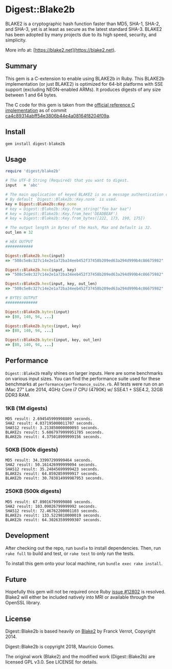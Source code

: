 Digest::Blake2b
===============

BLAKE2 is a cryptographic hash function faster than MD5, SHA-1, SHA-2, and SHA-3, yet is at least as secure as the latest standard SHA-3. BLAKE2 has been adopted by many projects due to its high speed, security, and simplicity.

More info at: [https://blake2.net](https://blake2.net).

## Summary

This gem is a C-extension to enable using BLAKE2b in Ruby. This BLAKE2b implementation (or just BLAKE2) is optimized for 64-bit platforms with SSE support (excluding NEON-enabled ARMs). It produces digests of any size between 1 and 64 bytes.

The C code for this gem is taken from the [official reference C implementation](https://github.com/BLAKE2/BLAKE2) as of commit [ca4c89314abff54e3806b44e4a08164f8204f09a](https://github.com/BLAKE2/BLAKE2/tree/ca4c89314abff54e3806b44e4a08164f8204f09a).

## Install

```
gem install digest-blake2b
```

## Usage

``` ruby
require 'digest/blake2b'

# The UTF-8 String (Required) that you want to digest.
input   = 'abc'

# The main application of keyed BLAKE2 is as a message authentication code (MAC)
# By default `Digest::Blake2b::Key.none` is used.
key = Digest::Blake2b::Key.none
# key = Digest::Blake2b::Key.from_string("foo bar baz")
# key = Digest::Blake2b::Key.from_hex('DEADBEAF')
# key = Digest::Blake2b::Key.from_bytes([222, 173, 190, 175])

# The output length in Bytes of the Hash, Max and Default is 32.
out_len = 32

# HEX OUTPUT
############

Digest::Blake2b.hex(input)
=> "508c5e8c327c14e2e1a72ba34eeb452f37458b209ed63a294d999b4c86675982"

Digest::Blake2b.hex(input, key)
=> "508c5e8c327c14e2e1a72ba34eeb452f37458b209ed63a294d999b4c86675982"

Digest::Blake2b.hex(input, key, out_len)
=> "508c5e8c327c14e2e1a72ba34eeb452f37458b209ed63a294d999b4c86675982"

# BYTES OUTPUT
##############

Digest::Blake2b.bytes(input)
=> [80, 140, 94, ...]

Digest::Blake2b.bytes(input, key)
=> [80, 140, 94, ...]

Digest::Blake2b.bytes(input, key, out_len)
=> [80, 140, 94, ...]

```

## Performance

`Digest::Blake2b` really shines on larger inputs. Here are some benchmarks on various input sizes. You can find the performance suite used for these benchmarks at `performance/performance_suite.rb`. All tests were run on an iMac 27" Late 2014, 4GHz Core i7 CPU (4790K) w/ SSE4.1 + SSE4.2, 32GB DDR3 RAM.

### 1KB (1M digests)

```
MD5 result: 2.694545999998809 seconds.
SHA2 result: 4.037195000011707 seconds.
SHA512 result: 3.213850000000093 seconds.
BLAKE2s result: 5.6867979999951785 seconds.
BLAKE2b result: 4.375018999999156 seconds.
```

### 50KB (500k digests)

```
MD5 result: 34.33997299999464 seconds.
SHA2 result: 50.161426999999094 seconds.
SHA512 result: 35.24845699999423 seconds.
BLAKE2s result: 64.8592859999917 seconds.
BLAKE2b result: 30.783814999987953 seconds.
```

### 250KB (500k digests)

```
MD5 result: 67.89016799999808 seconds.
SHA2 result: 103.09026799999992 seconds.
SHA512 result: 72.46762200001103 seconds.
BLAKE2s result: 133.5229810000019 seconds.
BLAKE2b result: 64.30263599999307 seconds.
```

## Development

After checking out the repo, run `bundle` to install dependencies. Then,
run `rake full` to build and test, or `rake test` to only run the tests.

To install this gem onto your local machine, run `bundle exec rake install`.

## Future

Hopefully this gem will not be required once Ruby [issue #12802](https://bugs.ruby-lang.org/issues/12802) is resolved. Blake2 will either be included natively into MRI or available through the OpenSSL library.

## License

Digest::Blake2b is based heavily on [Blake2](https://github.com/franckverrot/blake2) by Franck Verrot, Copyright 2014.

Digest::Blake2b is copyright 2018, Mauricio Gomes.

The original work (Blake2) and the modified work (Digest::Blake2b) are licensed GPL v3.0. See LICENSE for details.
